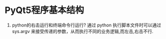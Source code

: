 # PyQt5程序基本结构

1. python的右击运行和终端命令行运行?
   通过 python 执行脚本文件时可以通过 sys.argv 来接受传递的参数，从而执行不同的业务逻辑,而左击,右击不行.